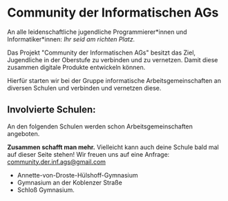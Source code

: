 # Community der Informatischen AGs

An alle leidenschaftliche jugendliche Programmierer\*innen und Informatiker\*innen:
_Ihr seid am richten Platz._

Das Projekt "Community der Informatischen AGs" besitzt das Ziel, Jugendliche in der Oberstufe zu verbinden und zu vernetzen. Damit diese zusammen digitale Produkte entwickeln können.

Hierfür starten wir bei der Gruppe informatische Arbeitsgemeinschaften an diversen Schulen und verbinden und vernetzen diese.

## Involvierte Schulen:

An den folgenden Schulen werden schon Arbeitsgemeinschaften angeboten.

**Zusammen schafft man mehr.** Vielleicht kann auch deine Schule bald mal auf dieser Seite stehen! Wir freuen uns auf eine Anfrage: <community.der.inf.ags@gmail.com>

- Annette-von-Droste-Hülshoff-Gymnasium
- Gymnasium an der Koblenzer Straße
- Schloß Gymnasium.
